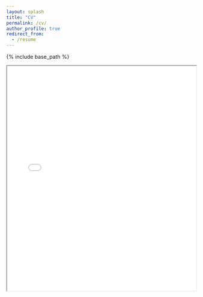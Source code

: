 ```yaml
---
layout: splash
title: "CV"
permalink: /cv/
author_profile: true
redirect_from:
  - /resume
---
```


{% include base_path %}

<!-- <embed src="/files/vita.pdf#toolbar=0" type="application/pdf" width="auto" height="400px" /> -->

<!-- <embed src="https://username.github.io/files/cv.pdf#toolbar=0" type="application/pdf" width="600px" height="500px" /> -->
<!-- <embed src="https://drive.google.com/viewerng/viewer?embedded=true&url=https://tianyu-han.com/files/vita.pdf" width="auto" height="400"> -->

<iframe src="/files/vita.pdf#toolbar=0" width="100%" height="600" allow="autoplay">
  <p>If the embedded PDF below doesn't show, you can download my CV <a href="/files/vita.pdf">here</a>.</p>
</iframe>

<!-- <iframe src="https://docs.google.com/viewer?url=https://tianyu-han.com/files/vita.pdf&embedded=true" width="100%" height="600px" allow="autoplay"></iframe> -->

<!-- <iframe src="https://drive.google.com/file/d/1aicB98E6aoQ3HEa_3wtQpNTO9OLhBKdl/preview" width="100%" height="600" allow="autoplay"></iframe> -->

<!-- <object data="/files/vita.pdf#toolbar=0" type="application/pdf" width="100%" height="141">
    <p>If the embedded PDF below doesn't show, you can download my CV <a href="/files/vita.pdf">here</a>.</p>
</object> -->
